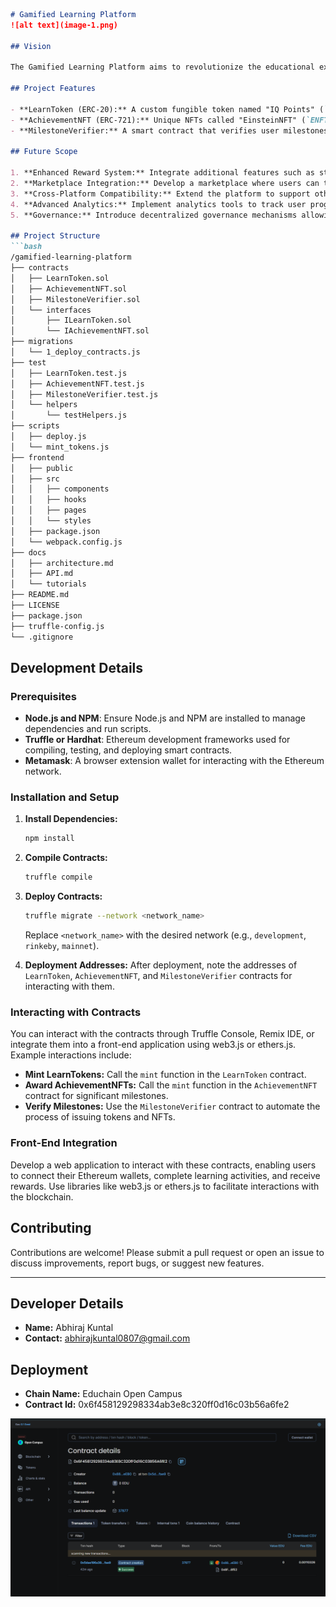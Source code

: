 ```markdown
# Gamified Learning Platform
![alt text](image-1.png)

## Vision

The Gamified Learning Platform aims to revolutionize the educational experience by integrating blockchain technology to provide a rewarding system that incentivizes users. By using smart contracts to issue and manage custom tokens and NFTs, this platform creates a more engaging, transparent, and rewarding learning journey. Users are motivated to complete learning milestones, while gaining valuable digital assets that reflect their achievements.

## Project Features

- **LearnToken (ERC-20):** A custom fungible token named "IQ Points" (`IQP`) that serves as the primary currency within the platform. Users earn these tokens by completing learning activities and milestones.
- **AchievementNFT (ERC-721):** Unique NFTs called "EinsteinNFT" (`ENFT`) that represent significant achievements. Each NFT is a distinct digital asset that signifies a user's accomplishment.
- **MilestoneVerifier:** A smart contract that verifies user milestones and awards LearnTokens and AchievementNFTs accordingly.

## Future Scope

1. **Enhanced Reward System:** Integrate additional features such as staking mechanisms where users can earn more tokens based on their activity or participation levels.
2. **Marketplace Integration:** Develop a marketplace where users can trade or showcase their AchievementNFTs and LearnTokens.
3. **Cross-Platform Compatibility:** Extend the platform to support other educational or gamified applications, allowing for a broader ecosystem.
4. **Advanced Analytics:** Implement analytics tools to track user progress and reward distribution, enhancing the personalization of the learning experience.
5. **Governance:** Introduce decentralized governance mechanisms allowing token holders to participate in decision-making processes related to platform updates and policies.

## Project Structure
```bash
/gamified-learning-platform
├── contracts
│   ├── LearnToken.sol
│   ├── AchievementNFT.sol
│   ├── MilestoneVerifier.sol
│   └── interfaces
│       ├── ILearnToken.sol
│       └── IAchievementNFT.sol
├── migrations
│   └── 1_deploy_contracts.js
├── test
│   ├── LearnToken.test.js
│   ├── AchievementNFT.test.js
│   ├── MilestoneVerifier.test.js
│   └── helpers
│       └── testHelpers.js
├── scripts
│   ├── deploy.js
│   └── mint_tokens.js
├── frontend
│   ├── public
│   ├── src
│   │   ├── components
│   │   ├── hooks
│   │   ├── pages
│   │   └── styles
│   ├── package.json
│   └── webpack.config.js
├── docs
│   ├── architecture.md
│   ├── API.md
│   └── tutorials
├── README.md
├── LICENSE
├── package.json
├── truffle-config.js
└── .gitignore
```



## Development Details

### Prerequisites

- **Node.js and NPM**: Ensure Node.js and NPM are installed to manage dependencies and run scripts.
- **Truffle or Hardhat**: Ethereum development frameworks used for compiling, testing, and deploying smart contracts.
- **Metamask**: A browser extension wallet for interacting with the Ethereum network.

### Installation and Setup

1. **Install Dependencies:**
   ```bash
   npm install
   ```

2. **Compile Contracts:**
   ```bash
   truffle compile
   ```

3. **Deploy Contracts:**
   ```bash
   truffle migrate --network <network_name>
   ```
   Replace `<network_name>` with the desired network (e.g., `development`, `rinkeby`, `mainnet`).

4. **Deployment Addresses:**
   After deployment, note the addresses of `LearnToken`, `AchievementNFT`, and `MilestoneVerifier` contracts for interacting with them.

### Interacting with Contracts

You can interact with the contracts through Truffle Console, Remix IDE, or integrate them into a front-end application using web3.js or ethers.js. Example interactions include:

- **Mint LearnTokens:** Call the `mint` function in the `LearnToken` contract.
- **Award AchievementNFTs:** Call the `mint` function in the `AchievementNFT` contract for significant milestones.
- **Verify Milestones:** Use the `MilestoneVerifier` contract to automate the process of issuing tokens and NFTs.

### Front-End Integration

Develop a web application to interact with these contracts, enabling users to connect their Ethereum wallets, complete learning activities, and receive rewards. Use libraries like web3.js or ethers.js to facilitate interactions with the blockchain.

## Contributing

Contributions are welcome! Please submit a pull request or open an issue to discuss improvements, report bugs, or suggest new features.

---

## Developer Details

- **Name:** Abhiraj Kuntal
- **Contact:** abhirajkuntal0807@gmail.com

## Deployment 
- **Chain Name:** Educhain Open Campus
- **Contract Id:** 0x6f458129298334ab3e8c320ff0d16c03b56a6fe2

![alt text](image.png)

```
